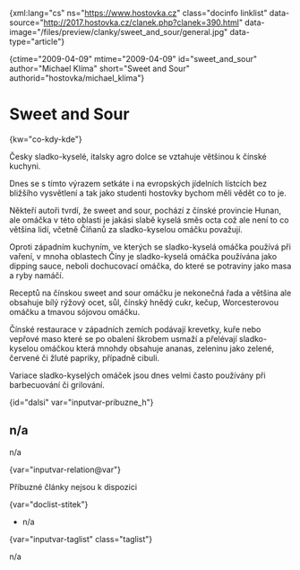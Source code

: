 
{xml:lang="cs" ns="https://www.hostovka.cz" class="docinfo linklist" data-source="http://2017.hostovka.cz/clanek.php?clanek=390.html" data-image="/files/preview/clanky/sweet\_and\_sour/general.jpg" data-type="article"}

{ctime="2009-04-09" mtime="2009-04-09" id="sweet\_and\_sour" author="Michael Klíma" short="Sweet and Sour" authorid="hostovka/michael_klima"}

# Sweet and Sour

<!-- generated attribute kw by user_updatekw.sh on 2021-01-05, do not edit -->

{kw="co-kdy-kde"}

Česky sladko-kyselé, italsky agro dolce se vztahuje většinou k čínské kuchyni.

Dnes se s tímto výrazem setkáte i na evropských jídelních lístcích bez bližšího vysvětlení a tak jako studenti hostovky bychom měli vědět co to je.

Někteří autoři tvrdí, že sweet and sour, pochází z čínské provincie Hunan, ale omáčka v této oblasti je jakási slabě kyselá směs octa což ale není to co většina lidí, včetně Číňanů za sladko-kyselou omáčku považují.

Oproti západním kuchyním, ve kterých se sladko-kyselá omáčka používá při vaření, v mnoha oblastech Číny je sladko-kyselá omáčka používána jako dipping sauce, neboli dochucovací omáčka, do které se potraviny jako masa a ryby namáčí.

Receptů na čínskou sweet and sour omáčku je nekonečná řada a většina ale obsahuje bílý rýžový ocet, sůl, čínský hnědý cukr, kečup, Worcesterovou omáčku a tmavou sójovou omáčku.

Čínské restaurace v západních zemích podávají krevetky, kuře nebo vepřové maso které se po obalení škrobem usmaží a přelévají sladko-kyselou omáčkou která mnohdy obsahuje ananas, zeleninu jako zelené, červené či žluté papriky, případně cibuli.

Variace sladko-kyselých omáček jsou dnes velmi často používány při barbecuování či grilování.

{id="dalsi" var="inputvar-pribuzne_h"}

## n/a

n/a

{var="inputvar-relation@var"}

Příbuzné články nejsou k dispozici

{var="doclist-stitek"}

  * n/a

{var="inputvar-taglist" class="taglist"}

n/a

